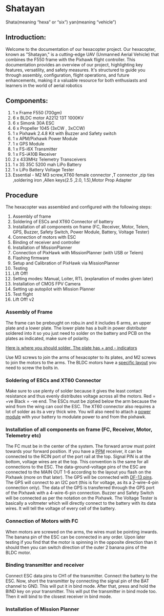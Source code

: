 # Shatayan

Shata(meaning “hexa” or “six”) yan(meaning “vehicle”)  
  
## Introduction:

Welcome to the documentation of our hexacopter project. Our hexacopter, known as "Shatayan," is a cutting-edge UAV (Unmanned Aerial Vehicle) that combines the F550 frame with the Pixhawk flight controller. This documentation provides an overview of our project, highlighting key features, versatility, and safety measures. It's structured to guide you through assembly, configuration, flight operations, and future enhancements, making it a valuable resource for both enthusiasts and learners in the world of aerial robotics  
  
## Components:

1. 1 x Frame F550 (700gm)
1. 6 x BLDC motor A2212 13T 1000KV
1. 6 x Simonk 30A ESC
1. 6 x Propeller 1045 (3xCW , 3xCCW)
1. 1 x Pixhawk 2.4.8 Kit with Buzzer and Safety switch
1. 1 x APM/Pixhawk Power Module
1. 1 x GPS Module
1. 1 x FS-i6X Transmitter
1. 1 x FS-iA10B Receiver
1. 2 x 433MHz Telemetry Transceivers
1. 1 x 3S 35C 5200 mah LiPo Battery
1. 1 x LiPo Battery Voltage Tester
1.  Essential -  M2 M3 screw,XT60 female connector ,T connector ,zip ties ,soldering iron ,Allen keys(2.5 ,2.0, 1.5),Motor Prop Adapter 

## Procedure

The hexacopter was assembled and configured with the following steps:
  
1. Assembly of frame
1. Soldering of ESCs and XT60 Connector of battery
1. Installation of all components on frame (FC, Receiver, Motor, Telem, GPS, Buzzer, Safety Switch, Power Module, Battery, Voltage Tester)
1. Connection of motors with ESC
1. Binding of receiver and controller
1. Installation of MissionPlanner
1. Connection of PixHawk with MissionPlanner (with USB or Telem)
1. Flashing firmware
1. Setup and Calibration of PixHawk via MissionPlanner
1. Testing
1. Lift Off!
1. Setting modes: Manual, Loiter, RTL (explanation of modes given later)
1. Installation of CMOS FPV Camera
1. Setting up autopilot with Mission Planner
1. Test flight
1. Lift Off! v2

### Assembly of Frame  
  
The frame can be prebought on robu.in and it includes 6 arms, an upper plate and a lower plate. The lower plate has a built in power distributer soldered into it so you just need to solder on the battery and PCB on the plates as indicated, make sure of polarity.  
  
[Here is where you should solder. The plate has + and - indicators](https://imgur.com/a/LuGpqaD)  
  
Use M3 screws to join the arms of hexacopter to its plates, and M2 screws to join the motors to the arms. The BLDC motors have a [specific layout](https://cdn.shopify.com/s/files/1/2024/0305/files/A2212-980_03.jpg?v=1497237935) you need to screw the bolts in.  
  
### Soldering of ESCs and XT60 Connector
  
Make sure to use plenty of solder because it gives the least contact resistance and thus evenly distributes voltage across all the motors. Red = +ve Black = -ve end. The ESCs must be ziptied below the arm because the wind from the wing can cool the ESC. The XT60 connector also requires a lot of solder as its a very thick wire. You will also need to attach a [power module](https://robu.in/wp-content/uploads/2017/05/APM-Pixhawk-Power-Module-V6.0-Output-BEC-3A-XT60-Plug-28V-90A2.png) with your battery to modulate power to and from the pixhawk.  
  
### Installation of all components on frame (FC, Receiver, Motor, Telemetry etc)  
  
The FC must be in the center of the system. The forward arrow must point towards your forward position. If you have a [PPM](https://circuitglobe.com/difference-between-pam-pwm-and-ppm.html) receiver, it can be connected to the RCIN port of the port rail at the top. Signal PIN is at the bottom, voltage wires are at the top. This convention is the same for all connections to the ESC. The data-ground-voltage pins of the ESC are connected to the MAIN OUT 1-6 according to the layout you flash on the Pixhawk (more on that later). The GPS will be connected with [DF-13 pins](https://www.lambdrive.com/depot/Robotics/Controller/PixhawkFamily/Connector/). The GPS will connect to an I2C port (this is for voltage, as its a 2-wire-4-pin connection only). The data of the GPS is transferred through the GPS port of the Pixhawk with a 4-wire-6-pin connection. Buzzer and Safety Switch will be connected as per the notation on the Pixhawk. The Voltage Tester is basically a voltmeter which will directly connect to the battery with its data wires. It will tell the voltage of every cell of the battery.  

### Connection of Motors with FC  

When motors are screwed on the arms, the wires must be pointing inwards. The banana pin of the ESC can be connected in any order. Upon later testing if you find that the motor is spinning in the opposite direction than it should then you can switch direction of the outer 2 banana pins of the BLDC motor.  

### Binding transmitter and receiver  

Connect ESC data pins to CH1 of the transmitter. Connect the battery to the ESC. Now, short the transmitter by connecting the signal pin of the BAT channel to GND. This will put it in bind mode. After that, press and hold the BIND key on your transmitter. This will put the transmitter in bind mode too. Then it will bind to the closest receiver in bind mode.  

### Installation of Mission Planner  

